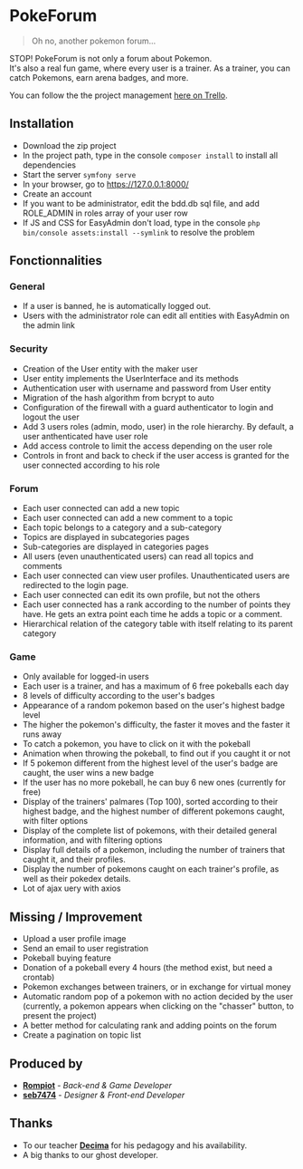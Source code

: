 # PokeForum

> Oh no, another pokemon forum... 

STOP! PokeForum is not only a forum about Pokemon. <br/>
It's also a real fun game, where every user is a trainer. As a trainer, you can catch Pokemons, earn arena badges, and more.

You can follow the the project management
[here on Trello](https://trello.com/b/mxdZndki/symfony-pokeforum).

## Installation

- Download the zip project
- In the project path, type in the console `composer install` to install all dependencies
- Start the server `symfony serve`
- In your browser, go to https://127.0.0.1:8000/
- Create an account
- If you want to be administrator, edit the bdd.db sql file, and add ROLE_ADMIN in roles array of your user row
- If JS and CSS for EasyAdmin don't load, type in the console `php bin/console assets:install --symlink` to resolve the problem

## Fonctionnalities

### General
- If a user is banned, he is automatically logged out.
- Users with the administrator role can edit all entities with EasyAdmin on the admin link

### Security
- Creation of the User entity with the maker user
- User entity implements the UserInterface and its methods
- Authentication user with username and password from User entity
- Migration of the hash algorithm from bcrypt to auto
- Configuration of the firewall with a guard authenticator to login and logout the user
- Add 3 users roles (admin, modo, user) in the role hierarchy. By default, a user anthenticated have user role
- Add access controle to limit the access depending on the user role
- Controls in front and back to check if the user access is granted for the user connected according to his role

### Forum
- Each user connected can add a new topic
- Each user connected can add a new comment to a topic
- Each topic belongs to a category and a sub-category 
- Topics are displayed in subcategories pages
- Sub-categories are displayed in categories pages
- All users (even unauthenticated users) can read all topics and comments
- Each user connected can view user profiles. Unauthenticated users are redirected to the login page.
- Each user connected can edit its own profile, but not the others
- Each user connected has a rank according to the number of points they have. He gets an extra point each time he adds a topic or a comment.
- Hierarchical relation of the category table with itself relating to its parent category

### Game
- Only available for logged-in users
- Each user is a trainer, and has a maximum of 6 free pokeballs each day
- 8 levels of difficulty according to the user's badges
- Appearance of a random pokemon based on the user's highest badge level
- The higher the pokemon's difficulty, the faster it moves and the faster it runs away
- To catch a pokemon, you have to click on it with the pokeball
- Animation when throwing the pokeball, to find out if you caught it or not
- If 5 pokemon different from the highest level of the user's badge are caught, the user wins a new badge
- If the user has no more pokeball, he can buy 6 new ones (currently for free)
- Display of the trainers' palmares (Top 100), sorted according to their highest badge, and the highest number of different pokemons caught, with filter options
- Display of the complete list of pokemons, with their detailed general information, and with filtering options
- Display full details of a pokemon, including the number of trainers that caught it, and their profiles.
- Display the number of pokemons caught on each trainer's profile, as well as their pokedex details.
- Lot of ajax uery with axios

## Missing / Improvement
- Upload a user profile image
- Send an email to user registration
- Pokeball buying feature
- Donation of a pokeball every 4 hours (the method exist, but need a crontab)
- Pokemon exchanges between trainers, or in exchange for virtual money
- Automatic random pop of a pokemon with no action decided by the user (currently, a pokemon appears when clicking on the "chasser" button, to present the project)
- A better method for calculating rank and adding points on the forum
- Create a pagination on topic list

## Produced by

- **[Rompiot](https://github.com/RomPiot/)** - *Back-end & Game Developer*
- **[seb7474](https://github.com/seb7474)** - *Designer & Front-end Developer* 

## Thanks

- To our teacher **[Decima](https://github.com/decima)** for his pedagogy and his availability.
- A big thanks to our ghost developer.